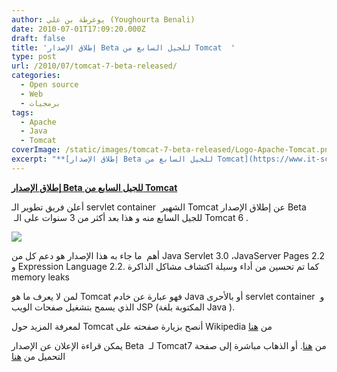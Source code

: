 ```yaml
---
author: يوغرطة بن علي (Youghourta Benali)
date: 2010-07-01T17:09:20.000Z
draft: false
title: 'إطلاق الإصدار Beta للجيل السابع من Tomcat  '
type: post
url: /2010/07/tomcat-7-beta-released/
categories:
  - Open source
  - Web
  - برمجيات
tags:
  - Apache
  - Java
  - Tomcat
coverImage: /static/images/tomcat-7-beta-released/Logo-Apache-Tomcat.png
excerpt: "**[إطلاق الإصدار Beta للجيل السابع من Tomcat](https://www.it-scoop.com/2010/07/Tomcat-7-beta-released)**\n\nأعلن فريق تطوير الـ servlet container\_ الشهير Tomcat عن إطلاق الإصدار Beta \_للجيل السابع منه و هذا بعد أكثر من 3 سنوات على الـ Tomcat 6 .\n\n\n\nأهم\_ ما جاء به هذا الإصدار هو دعم"
---
```

**[إطلاق الإصدار Beta للجيل السابع من Tomcat](https://www.it-scoop.com/2010/07/Tomcat-7-beta-released)**

أعلن فريق تطوير الـ servlet container  الشهير Tomcat عن إطلاق الإصدار Beta  للجيل السابع منه و هذا بعد أكثر من 3 سنوات على الـ Tomcat 6 .

![](/static/images/tomcat-7-beta-released/Logo-Apache-Tomcat.png)

أهم  ما جاء به هذا الإصدار هو دعم كل من Java Servlet 3.0 ،JavaServer Pages 2.2 و Expression Language 2.2. كما تم تحسين من أداء وسيلة اكتشاف مشاكل الذاكرة memory leaks

لمن لا يعرف ما هو Tomcat فهو عبارة عن خادم Java أو بالأحرى servlet container  و الذي يسمح بتشغيل صفحات الويب JSP (المكتوبة بلغة Java ).

لمعرفة المزيد حول Tomcat أنصح بزيارة صفحته على Wikipedia من [هنا](http://en.wikipedia.org/wiki/Apache_Tomcat)

يمكن قراءة الإعلان عن الإصدار Beta  لـ Tomcat7 من [هنا](http://www.tomcatexpert.com/blog/2010/06/29/apache-tomcat-7-has-been-released). أو الذهاب مباشرة إلى صفحة التحميل من [هنا](http://tomcat.apache.org/download-70.cgi)
